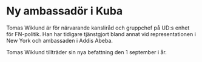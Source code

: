 # Ny ambassadör i Kuba

Tomas Wiklund är för närvarande kansliråd och gruppchef på UD:s enhet för FN\-politik. Han har tidigare tjänstgjort bland annat vid representationen i New York och ambassaden i Addis Abeba.

Tomas Wiklund tillträder sin nya befattning den 1 september i år.
